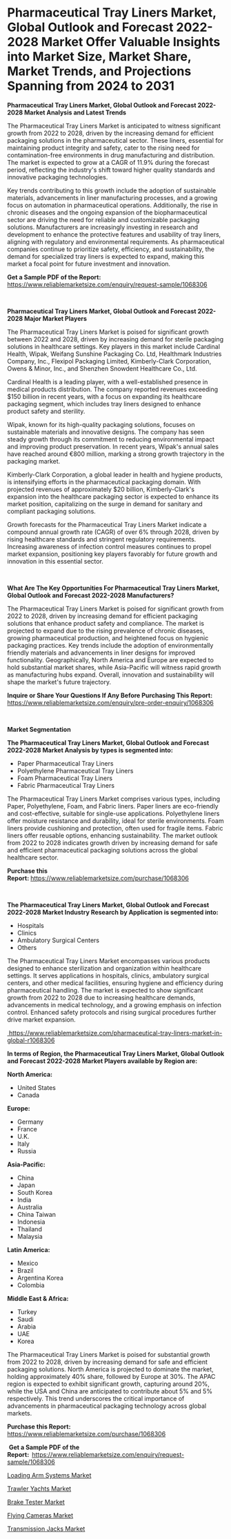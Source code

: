 <p><h1>Pharmaceutical Tray Liners Market, Global Outlook and Forecast 2022-2028 Market Offer Valuable Insights into Market Size, Market Share, Market Trends, and Projections Spanning from 2024 to 2031</h1></p><p><strong>Pharmaceutical Tray Liners Market, Global Outlook and Forecast 2022-2028 Market Analysis and Latest Trends</strong></p>
<p><p>The Pharmaceutical Tray Liners Market is anticipated to witness significant growth from 2022 to 2028, driven by the increasing demand for efficient packaging solutions in the pharmaceutical sector. These liners, essential for maintaining product integrity and safety, cater to the rising need for contamination-free environments in drug manufacturing and distribution. The market is expected to grow at a CAGR of 11.9% during the forecast period, reflecting the industry's shift toward higher quality standards and innovative packaging technologies. </p><p>Key trends contributing to this growth include the adoption of sustainable materials, advancements in liner manufacturing processes, and a growing focus on automation in pharmaceutical operations. Additionally, the rise in chronic diseases and the ongoing expansion of the biopharmaceutical sector are driving the need for reliable and customizable packaging solutions. Manufacturers are increasingly investing in research and development to enhance the protective features and usability of tray liners, aligning with regulatory and environmental requirements. As pharmaceutical companies continue to prioritize safety, efficiency, and sustainability, the demand for specialized tray liners is expected to expand, making this market a focal point for future investment and innovation.</p></p>
<p><strong>Get a Sample PDF of the Report:&nbsp;</strong> <a href="https://www.reliablemarketsize.com/enquiry/request-sample/1068306?utm_campaign=1836&utm_medium=2&utm_source=Github&utm_content=ia&utm_term=03122024&utm_id=pharmaceutical-tray-liners-market-global-outlook-and-forecast-2022-2028">https://www.reliablemarketsize.com/enquiry/request-sample/1068306</a></p>
<p>&nbsp;</p>
<p><strong>Pharmaceutical Tray Liners Market, Global Outlook and Forecast 2022-2028 Major Market Players</strong></p>
<p><p>The Pharmaceutical Tray Liners Market is poised for significant growth between 2022 and 2028, driven by increasing demand for sterile packaging solutions in healthcare settings. Key players in this market include Cardinal Health, Wipak, Weifang Sunshine Packaging Co. Ltd, Healthmark Industries Company, Inc., Flexipol Packaging Limited, Kimberly-Clark Corporation, Owens & Minor, Inc., and Shenzhen Snowdent Healthcare Co., Ltd.</p><p>Cardinal Health is a leading player, with a well-established presence in medical products distribution. The company reported revenues exceeding $150 billion in recent years, with a focus on expanding its healthcare packaging segment, which includes tray liners designed to enhance product safety and sterility.</p><p>Wipak, known for its high-quality packaging solutions, focuses on sustainable materials and innovative designs. The company has seen steady growth through its commitment to reducing environmental impact and improving product preservation. In recent years, Wipak's annual sales have reached around €800 million, marking a strong growth trajectory in the packaging market.</p><p>Kimberly-Clark Corporation, a global leader in health and hygiene products, is intensifying efforts in the pharmaceutical packaging domain. With projected revenues of approximately $20 billion, Kimberly-Clark's expansion into the healthcare packaging sector is expected to enhance its market position, capitalizing on the surge in demand for sanitary and compliant packaging solutions.</p><p>Growth forecasts for the Pharmaceutical Tray Liners Market indicate a compound annual growth rate (CAGR) of over 6% through 2028, driven by rising healthcare standards and stringent regulatory requirements. Increasing awareness of infection control measures continues to propel market expansion, positioning key players favorably for future growth and innovation in this essential sector.</p></p>
<p>&nbsp;</p>
<p><strong>What Are The Key Opportunities For Pharmaceutical Tray Liners Market, Global Outlook and Forecast 2022-2028 Manufacturers?</strong></p>
<p><p>The Pharmaceutical Tray Liners Market is poised for significant growth from 2022 to 2028, driven by increasing demand for efficient packaging solutions that enhance product safety and compliance. The market is projected to expand due to the rising prevalence of chronic diseases, growing pharmaceutical production, and heightened focus on hygienic packaging practices. Key trends include the adoption of environmentally friendly materials and advancements in liner designs for improved functionality. Geographically, North America and Europe are expected to hold substantial market shares, while Asia-Pacific will witness rapid growth as manufacturing hubs expand. Overall, innovation and sustainability will shape the market's future trajectory.</p></p>
<p><strong>Inquire or Share Your Questions If Any Before Purchasing This Report:</strong> <a href="https://www.reliablemarketsize.com/enquiry/pre-order-enquiry/1068306?utm_campaign=1836&utm_medium=2&utm_source=Github&utm_content=ia&utm_term=03122024&utm_id=pharmaceutical-tray-liners-market-global-outlook-and-forecast-2022-2028">https://www.reliablemarketsize.com/enquiry/pre-order-enquiry/1068306</a></p>
<p>&nbsp;</p>
<p><strong>Market Segmentation</strong></p>
<p><strong>The Pharmaceutical Tray Liners Market, Global Outlook and Forecast 2022-2028 Market Analysis by types is segmented into:</strong></p>
<p><ul><li>Paper Pharmaceutical Tray Liners</li><li>Polyethylene Pharmaceutical Tray Liners</li><li>Foam Pharmaceutical Tray Liners</li><li>Fabric Pharmaceutical Tray Liners</li></ul></p>
<p><p>The Pharmaceutical Tray Liners Market comprises various types, including Paper, Polyethylene, Foam, and Fabric liners. Paper liners are eco-friendly and cost-effective, suitable for single-use applications. Polyethylene liners offer moisture resistance and durability, ideal for sterile environments. Foam liners provide cushioning and protection, often used for fragile items. Fabric liners offer reusable options, enhancing sustainability. The market outlook from 2022 to 2028 indicates growth driven by increasing demand for safe and efficient pharmaceutical packaging solutions across the global healthcare sector.</p></p>
<p><strong>Purchase this Report:&nbsp;</strong><a href="https://www.reliablemarketsize.com/purchase/1068306?utm_campaign=1836&utm_medium=2&utm_source=Github&utm_content=ia&utm_term=03122024&utm_id=pharmaceutical-tray-liners-market-global-outlook-and-forecast-2022-2028">https://www.reliablemarketsize.com/purchase/1068306</a></p>
<p>&nbsp;</p>
<p><strong>The Pharmaceutical Tray Liners Market, Global Outlook and Forecast 2022-2028 Market Industry Research by Application is segmented into:</strong></p>
<p><ul><li>Hospitals</li><li>Clinics</li><li>Ambulatory Surgical Centers</li><li>Others</li></ul></p>
<p><p>The Pharmaceutical Tray Liners Market encompasses various products designed to enhance sterilization and organization within healthcare settings. It serves applications in hospitals, clinics, ambulatory surgical centers, and other medical facilities, ensuring hygiene and efficiency during pharmaceutical handling. The market is expected to show significant growth from 2022 to 2028 due to increasing healthcare demands, advancements in medical technology, and a growing emphasis on infection control. Enhanced safety protocols and rising surgical procedures further drive market expansion.</p></p>
<p><a href="https://www.reliablemarketsize.com/pharmaceutical-tray-liners-market-in-global-r1068306?utm_campaign=1836&utm_medium=2&utm_source=Github&utm_content=ia&utm_term=03122024&utm_id=pharmaceutical-tray-liners-market-global-outlook-and-forecast-2022-2028">&nbsp;https://www.reliablemarketsize.com/pharmaceutical-tray-liners-market-in-global-r1068306</a></p>
<p><strong>In terms of Region, the Pharmaceutical Tray Liners Market, Global Outlook and Forecast 2022-2028 Market Players available by Region are:</strong></p>
<p>
    <p> <strong> North America: </strong>
        <ul>
            <li>United States</li>
            <li>Canada</li>
        </ul>
        </p> 
    <p> <strong> Europe: </strong>
        <ul>
            <li>Germany</li>
            <li>France</li>
            <li>U.K.</li>
            <li>Italy</li>
            <li>Russia</li>
        </ul>
        </p> 
    <p> <strong> Asia-Pacific: </strong>
        <ul>
            <li>China</li>
            <li>Japan</li>
            <li>South Korea</li>
            <li>India</li>
            <li>Australia</li>
            <li>China Taiwan</li>
            <li>Indonesia</li>
            <li>Thailand</li>
            <li>Malaysia</li>
        </ul>
        </p> 
    <p> <strong> Latin America: </strong>
        <ul>
            <li>Mexico</li>
            <li>Brazil</li>
            <li>Argentina Korea</li>
            <li>Colombia</li>
        </ul>
        </p> 
    <p> <strong> Middle East & Africa: </strong>
        <ul>
            <li>Turkey</li>
            <li>Saudi</li>
            <li>Arabia</li>
            <li>UAE</li>
            <li>Korea</li>
        </ul>
    </p>
    </p>
<p><p>The Pharmaceutical Tray Liners Market is poised for substantial growth from 2022 to 2028, driven by increasing demand for safe and efficient packaging solutions. North America is projected to dominate the market, holding approximately 40% share, followed by Europe at 30%. The APAC region is expected to exhibit significant growth, capturing around 20%, while the USA and China are anticipated to contribute about 5% and 5% respectively. This trend underscores the critical importance of advancements in pharmaceutical packaging technology across global markets.</p></p>
<p><strong>Purchase this Report: </strong><a href="https://www.reliablemarketsize.com/purchase/1068306?utm_campaign=1836&utm_medium=2&utm_source=Github&utm_content=ia&utm_term=03122024&utm_id=pharmaceutical-tray-liners-market-global-outlook-and-forecast-2022-2028">https://www.reliablemarketsize.com/purchase/1068306</a></p>
<p>&nbsp;<strong>Get a Sample PDF of the Report:&nbsp;&nbsp;</strong><a href="https://www.reliablemarketsize.com/enquiry/request-sample/1068306?utm_campaign=1836&utm_medium=2&utm_source=Github&utm_content=ia&utm_term=03122024&utm_id=pharmaceutical-tray-liners-market-global-outlook-and-forecast-2022-2028">https://www.reliablemarketsize.com/enquiry/request-sample/1068306</a></p>
<p><strong></strong></p>
<p><p><a href="https://www.linkedin.com/pulse/charting-future-comprehensive-analysis-global-loading-c3u7e?utm_campaign=1836&utm_medium=2&utm_source=Github&utm_content=ia&utm_term=03122024&utm_id=pharmaceutical-tray-liners-market-global-outlook-and-forecast-2022-2028">Loading Arm Systems Market</a></p><p><a href="https://issuu.com/reportprime-2/docs/trawler-yachts-market-size-2030.pptx?utm_campaign=1836&utm_medium=2&utm_source=Github&utm_content=ia&utm_term=03122024&utm_id=pharmaceutical-tray-liners-market-global-outlook-and-forecast-2022-2028">Trawler Yachts Market</a></p><p><a href="https://www.linkedin.com/pulse/brake-tester-market-investigation-industry-evolution-xf9je?utm_campaign=1836&utm_medium=2&utm_source=Github&utm_content=ia&utm_term=03122024&utm_id=pharmaceutical-tray-liners-market-global-outlook-and-forecast-2022-2028">Brake Tester Market</a></p><p><a href="https://issuu.com/reportprime-2/docs/flying-cameras-market-size-2030.pptx?utm_campaign=1836&utm_medium=2&utm_source=Github&utm_content=ia&utm_term=03122024&utm_id=pharmaceutical-tray-liners-market-global-outlook-and-forecast-2022-2028">Flying Cameras Market</a></p><p><a href="https://www.linkedin.com/pulse/driving-forces-global-transmission-jacks-market-trends-mlooe?utm_campaign=1836&utm_medium=2&utm_source=Github&utm_content=ia&utm_term=03122024&utm_id=pharmaceutical-tray-liners-market-global-outlook-and-forecast-2022-2028">Transmission Jacks Market</a></p></p>